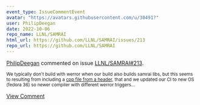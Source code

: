 ```yaml
---
event_type: IssueCommentEvent
avatar: "https://avatars.githubusercontent.com/u/30491?"
user: PhilipDeegan
date: 2022-10-06
repo_name: LLNL/SAMRAI
html_url: https://github.com/LLNL/SAMRAI/issues/213
repo_url: https://github.com/LLNL/SAMRAI
---
```


<a href='https://github.com/PhilipDeegan' target='_blank'>PhilipDeegan</a> commented on issue <a href='https://github.com/LLNL/SAMRAI/issues/213' target='_blank'>LLNL/SAMRAI#213</a>.

<small>We typically don't build with werror when our build also builds samrai libs, but this seems to resulting from including a [cpp file from a header](https://github.com/LLNL/SAMRAI/blob/master/source/SAMRAI/pdat/ArrayData.h#L751), that and we updated our CI to new OS (fedora 36) so newer compiler with different werror triggers...</small>

<a href='https://github.com/LLNL/SAMRAI/issues/213' target='_blank'>View Comment</a>